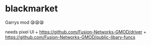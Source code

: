 # blackmarket
Garrys mod 😪😪😪

needs pixel UI + https://github.com/Fusion-Networks-GMOD/driver + https://github.com/Fusion-Networks-GMOD/public-libary-funcs
